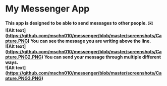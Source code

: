# My Messenger App
<b>This app is designed to be able to send messages to other people. :envelope:<br>
![Alt text] (https://github.com/mschn010/messenger/blob/master/screenshots/Capture.PNG)
<b> You can see the message you are writing above the line.<br>
![Alt text] (https://github.com/mschn010/messenger/blob/master/screenshots/Capture.PNG2.PNG)
<b> You can send your message through multiple different ways.<br>
![Alt text] (https://github.com/mschn010/messenger/blob/master/screenshots/Capture.PNG3.PNG)
